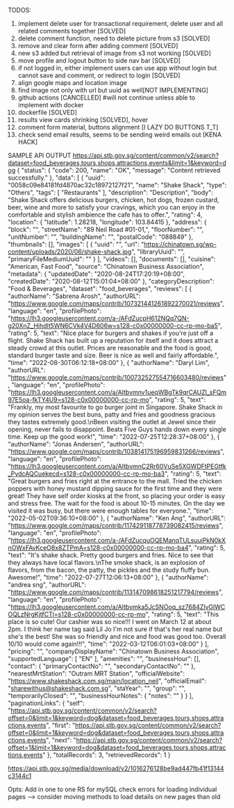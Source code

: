 TODOS:
1) implement delete user for transactional requirement, delete user and all related comments together [SOLVED]
2) delete comment function, need to delete picture from s3 [SOLVED]
3) remove and clear form after adding comment [SOLVED]
4) new s3 added but retrieval of image from s3 not working [SOLVED]
5) move profile and logout button to side nav bar [SOLVED]
6) if not logged in, either implement users can use app without login but cannot save and comment, or redirect to login [SOLVED]
7) align google maps and location image
8) find image not only with url but uuid as well[NOT IMPLEMENTING]
9) github actions [CANCELLED] #will not continue unless able to implement with docker
10) dockerfile [SOLVED]
11) results view cards shrinking [SOLVED], hover
12) comment form material, buttons alignment [I LAZY DO BUTTONS T_T]
13) check send email results, seems to be sending weird emails out [KENA HACK]



SAMPLE API OUTPUT
https://api.stb.gov.sg/content/common/v2/search?dataset=food_beverages,tours,shops,attractions,events&limit=1&keyword=dog
{
    "status": {
        "code": 200,
        "name": "OK",
        "message": "Content retrieved successfully."
    },
    "data": [
        {
            "uuid": "0058c09e84181fd4870ac32c18972127f21",
            "name": "Shake Shack",
            "type": "Others",
            "tags": [
                "Restaurants"
            ],
            "description": "Description",
            "body": "Shake Shack offers delicious burgers, chicken, hot dogs, frozen custard, beer, wine and more to satisfy your cravings, which you can enjoy in the comfortable and stylish ambience the cafe has to offer.",
            "rating": 4,
            "location": {
                "latitude": 1.28218,
                "longitude": 103.84415
            },
            "address": {
                "block": "",
                "streetName": "89 Neil Road #01-01,",
                "floorNumber": "",
                "unitNumber": "",
                "buildingName": "",
                "postalCode": "088849"
            },
            "thumbnails": [],
            "images": [
                {
                    "uuid": "",
                    "url": "https://chinatown.sg/wp-content/uploads/2020/06/shake-shack.jpg",
                    "libraryUuid": "",
                    "primaryFileMediumUuid": ""
                }
            ],
            "videos": [],
            "documents": [],
            "cuisine": "American, Fast Food",
            "source": "Chinatown Business Association",
            "metadata": {
                "updatedDate": "2020-08-24T17:20:19+08:00",
                "createdDate": "2020-08-12T15:01:04+08:00"
            },
            "categoryDescription": "Food & Beverages",
            "dataset": "food_beverages",
            "reviews": [
                {
                    "authorName": "Sabrena Arosh",
                    "authorURL": "https://www.google.com/maps/contrib/107321441261892270021/reviews",
                    "language": "en",
                    "profilePhoto": "https://lh3.googleusercontent.com/a-/AFdZucpH612NQq7QN-g20XnZ_Hihdlt5WN6CVk4V4D606w=s128-c0x00000000-cc-rp-mo-ba5",
                    "rating": 5,
                    "text": "Nice place for burgers and shakes if you’re just off a flight. Shake Shack has built up a reputation for itself and it does attract a steady crowd at this outlet. Prices are reasonable and the food is good, standard burger taste and size. Beer is nice as well and fairly affordable.",
                    "time": "2022-08-30T06:12:18+08:00"
                },
                {
                    "authorName": "Daryl Lim",
                    "authorURL": "https://www.google.com/maps/contrib/100732527554716603480/reviews",
                    "language": "en",
                    "profilePhoto": "https://lh3.googleusercontent.com/a/AItbvmnv1ueqWBgTk9qrCAUZl_sFQm97E5oa-fkTY4U9=s128-c0x00000000-cc-rp-mo",
                    "rating": 5,
                    "text": "Frankly, my most favourite to go burger joint in Singapore. Shake Shack in my opinion serves the best buns, patty and fries and goodness gracious they tastes extremely good.\nBeen visiting the outlet at Jewel since their opening, never fails to disappoint. Beats Five Guys hands down every single time. Keep up the good work!",
                    "time": "2022-07-25T12:28:37+08:00"
                },
                {
                    "authorName": "Jonas Andersen",
                    "authorURL": "https://www.google.com/maps/contrib/103814175196959831266/reviews",
                    "language": "en",
                    "profilePhoto": "https://lh3.googleusercontent.com/a/AItbvmnC2Rr60VuSe5XGWDFtPEGtfk_PydcAQCuekecd=s128-c0x00000000-cc-rp-mo-ba3",
                    "rating": 5,
                    "text": "Great burgers and fries right at the entrance to the mall. Tried the chicken poppers with honey mustard dipping sauce for the first time and they were great! They have self order kiosks at the front, so placing your order is easy and stress free. The wait for the food is about 10-15 minutes. On the day we visited it was busy, but there were enough tables for everyone.",
                    "time": "2022-05-02T09:36:10+08:00"
                },
                {
                    "authorName": "Ken Ang",
                    "authorURL": "https://www.google.com/maps/contrib/117429118778739082415/reviews",
                    "language": "en",
                    "profilePhoto": "https://lh3.googleusercontent.com/a-/AFdZucquOQEManqTULsuuiPkN0kXnOWxFAvKceO8x8ZTPmA=s128-c0x00000000-cc-rp-mo-ba4",
                    "rating": 5,
                    "text": "It's shake shack. Pretty good burgers and fries. Nice to see that they always have local flavors.\nThe smoke shack, is an explosion of flavors, from the bacon, the patty, the pickles and the study fluffy bun. Awesome!",
                    "time": "2022-07-27T12:06:13+08:00"
                },
                {
                    "authorName": "andrea sng",
                    "authorURL": "https://www.google.com/maps/contrib/113147098618251217794/reviews",
                    "language": "en",
                    "profilePhoto": "https://lh3.googleusercontent.com/a/AItbvmka5JcSNOoq_sz7684ZlvGlWCOQLzNrgKjtfCTl=s128-c0x00000000-cc-rp-mo",
                    "rating": 5,
                    "text": "This place is so cute! Our cashier was so nice!!! I went on March 12 at about 2pm. I think her name tag said Lil Jo I'm not sure if that's her real name but she's the best! She was so friendly and nice and food was good too. Overall 10/10 would come again!!!",
                    "time": "2022-03-12T06:01:03+08:00"
                }
            ],
            "pricing": "",
            "companyDisplayName": "Chinatown Business Association",
            "supportedLanguage": [
                "EN"
            ],
            "amenities": "",
            "businessHour": [],
            "contact": {
                "primaryContactNo": "",
                "secondaryContactNo": ""
            },
            "nearestMrtStation": "Outram MRT Station",
            "officialWebsite": "https://www.shakeshack.com.sg/main/location_neil",
            "officialEmail": "sharewithus@shakeshack.com.sg",
            "staYear": "",
            "group": "",
            "temporarilyClosed": "",
            "businessHourNotes": {
                "notes": ""
            }
        }
    ],
    "paginationLinks": {
        "self": "https://api.stb.gov.sg/content/common/v2/search?offset=0&limit=1&keyword=dog&dataset=food_beverages,tours,shops,attractions,events",
        "first": "https://api.stb.gov.sg/content/common/v2/search?offset=0&limit=1&keyword=dog&dataset=food_beverages,tours,shops,attractions,events",
        "next": "https://api.stb.gov.sg/content/common/v2/search?offset=1&limit=1&keyword=dog&dataset=food_beverages,tours,shops,attractions,events"
    },
    "totalRecords": 3,
    "retrievedRecords": 1
}

https://api.stb.gov.sg/media/download/v2/1016276128be9ad447fb41f13144c3144c1

Opts:
Add in one to one RS for mySQL
check errors for loading individual pages --> consider moving methods to load details on new pages than old